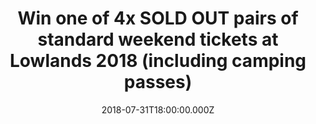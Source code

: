 ---
campaign-uuid: "c-64607203-f1c5-4f3a-be17-1ec82b8ebcdf"
type: "Competition"
category: "Music"
date: "2018-07-31T18:00:00.000Z"
end-date: "2018-08-04T23:59:00.000Z"
disable-form: false
is_promoted: false
has_entry_page: true
title: "Win one of 4x SOLD OUT pairs of standard weekend tickets at Lowlands 2018\
  \ (including camping passes)"
competition-description: "The Lowlands festival features heavyweight headliners, impressive\
  \ installations including the new armadillo featuring the renowned chimney stacks\
  \ and no less than twelve stages (among which a cinema and theatre), going by the\
  \ names of Alpha, Bravo, Heineken, Lima, Juliet, X-Ray, Echo.  \r\n<br /><br />\r\
  \nNME AAA readers: enter for an exclusive chance to win!"
hero-header: "Win 4x SOLD OUT pairs of standard weekend tickets at Lowlands 2018"
terms-confirmation: "N/A"
banner-img: "https://assets.expresslyapp.com/asset-3ddd9eaa-adb0-4197-b956-b4a91d549fbf.jpg"
logo-left-href: "http://www.globalpublicity.co.uk/"
logo-left-image: "https://assets.expresslyapp.com/asset-8e6e0b86-ce9d-414b-b4a7-1d54cd08a100.jpg"
logo-left-title: "Global Publicity"
bg-image-hero: "https://assets.expresslyapp.com/asset-0a6b613d-1e6c-4901-b2c8-aacbc37a74da.jpg"
bg-image-first: "https://assets.expresslyapp.com/asset-886095d7-aed6-4c8a-bf6f-e485d16e98f0.jpg"
bg-image-second: "https://assets.expresslyapp.com/asset-23e96c32-7836-4c12-9bc5-d494ed46c7e7.jpg"
bg-image-third: "https://assets.expresslyapp.com/asset-2cf7170e-54d3-46e0-81f5-c8a3d52ff93b.jpg"
section1-content: "A Campingflight To Lowlands Paradise is exactly what it promises\
  \ to be: a true backpacker’s Garden Of Eden and Holland’s most adventurous cultural\
  \ outdoor event, with an extensive program with over 250 acts offering only the\
  \ best in alternative music, film, theatre, comedy, visual arts literature and science."
section2-content: "<p>Amazing line-up, from headliners:</p>\r\n<p>Gorillaz, Kendrick\
  \ Lamar, N.E.R.D, The War On Drugs, Dua Lipa, James Bay </p>\r\n<p>To many more,\
  \ such as: Bonobo, Dropkick Murphys, Gavin James, Gogol Bordello, Grizzly Bear,\
  \ Jacob Banks, De Jeugd van Tegenwoordig, King Gizzard & The Lizard Wizard, Nick\
  \ Murphy. Nile Rodgers & Chic. Nils Frahm, Patti Smith, and many more!</p>"
section3-content: "The Lowlands festival features heavyweight headliners, impressive\
  \ installations including the new armadillo featuring the renowned chimney stacks\
  \ and no less than twelve stages (among which a cinema and theatre), going by the\
  \ names of Alpha, Bravo, Heineken, Lima, Juliet, X-Ray, Echo.  All stages are covered\
  \ too, so you can enjoy all the music and entertainment come rain or shine."
entry-title: "Win one of 4x SOLD OUT pairs of standard weekend tickets at Lowlands\
  \ 2018 (including camping passes)"
entry-content: "Enter below for a chance to win before 23:59 on August 4th 2018"
has-winner: false
prize-description: "One of 4x SOLD OUT pairs of standard weekend tickets at Lowlands\
  \ 2018 (including camping passes)"
prize-restrictions: "Any travel expenses are not included.\r\nEntrants also agree\
  \ Lowlands's T&C's: http://lowlands.nl/english/"
special-conditions: "Multiple entries are allowed up to one every day."
---